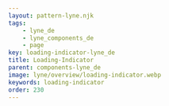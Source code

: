 ```yaml
---
layout: pattern-lyne.njk
tags: 
    - lyne_de
    - lyne_components_de
    - page
key: loading-indicator-lyne_de
title: Loading-Indicator
parent: components-lyne_de
image: lyne/overview/loading-indicator.webp
keywords: loading-indicator
order: 230
---
```


